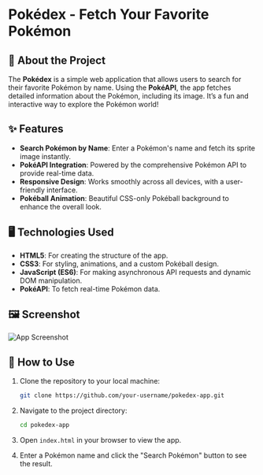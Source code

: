 # Pokédex - Fetch Your Favorite Pokémon



## 🚀 About the Project

The **Pokédex** is a simple web application that allows users to search for their favorite Pokémon by name. Using the **PokéAPI**, the app fetches detailed information about the Pokémon, including its image. It’s a fun and interactive way to explore the Pokémon world!

## ✨ Features

- **Search Pokémon by Name**: Enter a Pokémon's name and fetch its sprite image instantly.
- **PokéAPI Integration**: Powered by the comprehensive Pokémon API to provide real-time data.
- **Responsive Design**: Works smoothly across all devices, with a user-friendly interface.
- **Pokéball Animation**: Beautiful CSS-only Pokéball background to enhance the overall look.

## 🖥️ Technologies Used

- **HTML5**: For creating the structure of the app.
- **CSS3**: For styling, animations, and a custom Pokéball design.
- **JavaScript (ES6)**: For making asynchronous API requests and dynamic DOM manipulation.
- **PokéAPI**: To fetch real-time Pokémon data.

## 🖼️ Screenshot

![App Screenshot](https://github.com/user-attachments/assets/0984d8aa-0e34-47aa-a5c0-a6c8ca13952b)


## 🎯 How to Use

1. Clone the repository to your local machine:

    ```bash
    git clone https://github.com/your-username/pokedex-app.git
    ```

2. Navigate to the project directory:

    ```bash
    cd pokedex-app
    ```

3. Open `index.html` in your browser to view the app.

4. Enter a Pokémon name and click the "Search Pokémon" button to see the result.



